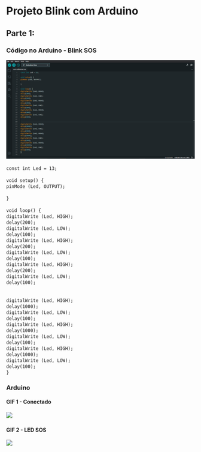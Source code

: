 # Projeto Blink com Arduino


## Parte 1:

### Código no Arduino - Blink SOS
![](Stuff\ArduinoCodigo.png)

```
const int Led = 13;

void setup() {
pinMode (Led, OUTPUT);

}

void loop() {
digitalWrite (Led, HIGH);
delay(200);
digitalWrite (Led, LOW);
delay(100);
digitalWrite (Led, HIGH);
delay(200);
digitalWrite (Led, LOW);
delay(100);
digitalWrite (Led, HIGH);
delay(200);
digitalWrite (Led, LOW);
delay(100);


digitalWrite (Led, HIGH);
delay(1000);
digitalWrite (Led, LOW);
delay(100);
digitalWrite (Led, HIGH);
delay(1000);
digitalWrite (Led, LOW);
delay(100);
digitalWrite (Led, HIGH);
delay(1000);
digitalWrite (Led, LOW);
delay(100);
}

```

### Arduino
#### GIF 1 - Conectado
![](Stuff\ArduinoProvaDeConec.gif)

#### GIF 2 - LED SOS
![](Stuff\ArduinoBlink.gif)

